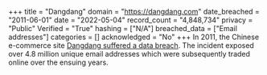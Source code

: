+++
title = "Dangdang"
domain = "https://dangdang.com"
date_breached = "2011-06-01"
date = "2022-05-04"
record_count = "4,848,734"
privacy = "Public"
Verified = "True"
hashing = ["N/A"]
breached_data = ["Email addresses"]
categories = []
acknowledged = "No"
+++
In 2011, the Chinese e-commerce site <a href="https://www.marbridgeconsulting.com/marbridgedaily/2011-12-29/article/52564/rumor_dangdang_alipay_suffer_data_breaches" target="_blank" rel="noopener">Dangdang suffered a data breach</a>. The incident exposed over 4.8 million unique email addresses which were subsequently traded online over the ensuing years.
